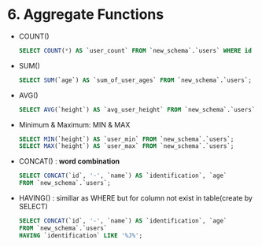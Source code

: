 # 6. Aggregate Functions
- COUNT()
	```SQL
	SELECT COUNT(*) AS `user_count` FROM `new_schema`.`users` WHERE id > 1;
	```

- SUM()
	```SQL
	SELECT SUM(`age`) AS `sum_of_user_ages` FROM `new_schema`.`users`;
	```

- AVG()
	```SQL
	SELECT AVG(`height`) AS `avg_user_height` FROM `new_schema`.`users`;
	```

- Minimum & Maximum: MIN & MAX
	```SQL
	SELECT MIN(`height`) AS `user_min` FROM `new_schema`.`users`;
	SELECT MAX(`height`) AS `user_max` FROM `new_schema`.`users`;
	```

- CONCAT() :  **word combination**
	```SQL
	SELECT CONCAT(`id`, '-', `name`) AS `identification`, `age` 
	FROM `new_schema`.`users`;
	```

- HAVING() : simillar as WHERE but for column not exist in table(create by SELECT)
	```SQL
	SELECT CONCAT(`id`, '-', `name`) AS `identification`, `age` 
	FROM `new_schema`.`users`
	HAVING `identification` LIKE '%J%';
	```